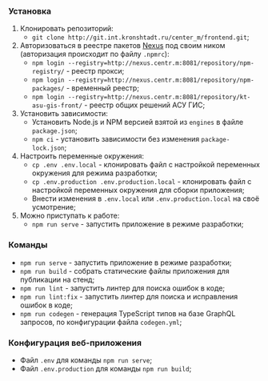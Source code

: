 ### Установка

1. Клонировать репозиторий:
   - `git clone http://git.int.kronshtadt.ru/center_m/frontend.git`;
2. Авторизоваться в реестре пакетов [Nexus](http://nexus.centr.m:8081/) под своим ником
   (авторизация происходит по файлу `.npmrc`):
   - `npm login --registry=http://nexus.centr.m:8081/repository/npm-registry/` - реестр прокси;
   - `npm login --registry=http://nexus.centr.m:8081/repository/npm-packages/` - временный реестр;
   - `npm login --registry=http://nexus.centr.m:8081/repository/kt-asu-gis-front/` - реестр общих решений АСУ ГИС;
4. Установить зависимости:
   - Установить Node.js и NPM версией взятой из `engines` в файле `package.json`;
   - `npm ci` - установить зависимости без изменения `package-lock.json`;
5. Настроить переменные окружения:
   - `cp .env .env.local` - клонировать файл с настройкой переменных окружения для режима разработки;
   - `cp .env.production .env.production.local` - клонировать файл с настройкой переменных окружения
     для сборки приложения;
   - Внести изменения в `.env.local` или `.env.production.local` на своё усмотрение;
6. Можно приступать к работе:
   - `npm run serve` - запустить приложение в режиме разработки;

### Команды

- `npm run serve` - запустить приложение в режиме разработки;
- `npm run build` - собрать статические файлы приложения для публикации на стенд;
- `npm run lint` - запустить линтер для поиска ошибок в коде;
- `npm run lint:fix` - запустить линтер для поиска и исправления ошибок в коде;
- `npm run codegen` - генерация TypeScript типов на базе GraphQL запросов, по конфигурации файла `codegen.yml`;

### Конфигурация веб-приложения

- Файл `.env` для команды `npm run serve`;
- Файл `.env.production` для команды `npm run build`;